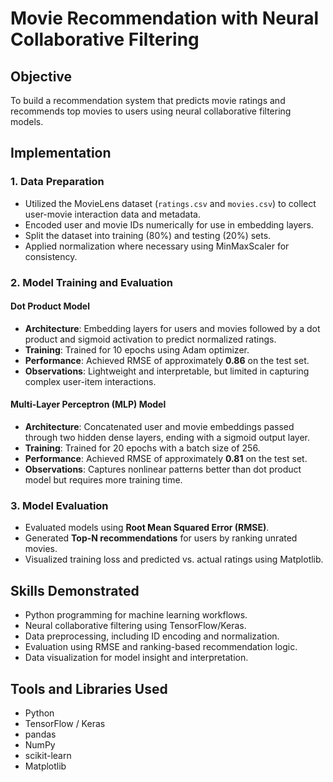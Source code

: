 # Movie Recommendation with Neural Collaborative Filtering

## Objective
To build a recommendation system that predicts movie ratings and recommends top movies to users using neural collaborative filtering models.

## Implementation

### 1. Data Preparation
- Utilized the MovieLens dataset (`ratings.csv` and `movies.csv`) to collect user-movie interaction data and metadata.
- Encoded user and movie IDs numerically for use in embedding layers.
- Split the dataset into training (80%) and testing (20%) sets.
- Applied normalization where necessary using MinMaxScaler for consistency.

### 2. Model Training and Evaluation

#### Dot Product Model
- **Architecture**: Embedding layers for users and movies followed by a dot product and sigmoid activation to predict normalized ratings.
- **Training**: Trained for 10 epochs using Adam optimizer.
- **Performance**: Achieved RMSE of approximately **0.86** on the test set.
- **Observations**: Lightweight and interpretable, but limited in capturing complex user-item interactions.

#### Multi-Layer Perceptron (MLP) Model
- **Architecture**: Concatenated user and movie embeddings passed through two hidden dense layers, ending with a sigmoid output layer.
- **Training**: Trained for 20 epochs with a batch size of 256.
- **Performance**: Achieved RMSE of approximately **0.81** on the test set.
- **Observations**: Captures nonlinear patterns better than dot product model but requires more training time.

### 3. Model Evaluation
- Evaluated models using **Root Mean Squared Error (RMSE)**.
- Generated **Top-N recommendations** for users by ranking unrated movies.
- Visualized training loss and predicted vs. actual ratings using Matplotlib.

## Skills Demonstrated
- Python programming for machine learning workflows.
- Neural collaborative filtering using TensorFlow/Keras.
- Data preprocessing, including ID encoding and normalization.
- Evaluation using RMSE and ranking-based recommendation logic.
- Data visualization for model insight and interpretation.

## Tools and Libraries Used
- Python  
- TensorFlow / Keras  
- pandas  
- NumPy  
- scikit-learn  
- Matplotlib

